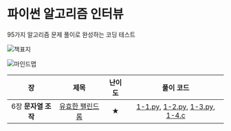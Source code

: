# 파이썬 알고리즘 인터뷰
95가지 알고리즘 문제 풀이로 완성하는 코딩 테스트

![책표지](http://docs.likejazz.com/images/2020/book-cover.jpg)  

![마인드맵](https://user-images.githubusercontent.com/1250095/86745916-a62e9a00-c075-11ea-9aa5-8455e2527f87.png)

|장|제목|난이도|풀이 코드|
|:--:|:--:|:--:|:--:|
|6장 **문자열 조작**|[유효한 팰린드롬](https://leetcode.com/problems/valid-palindrome/submissions/)|★|[1-1.py](./1-1.py), [1-2.py](./1-2.py), [1-3.py](./1-3.py), [1-4.c](./1-4.c)|
